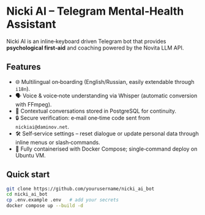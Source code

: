 # Nicki AI – Telegram Mental‑Health Assistant

Nicki AI is an inline‑keyboard driven Telegram bot that provides **psychological first‑aid** and coaching powered by the Novita LLM API.

## Features

- 🌐 Multilingual on‑boarding (English/Russian, easily extendable through `i18n`).
- 🗣 Voice & voice‑note understanding via Whisper (automatic conversion with FFmpeg).
- 💬 Contextual conversations stored in PostgreSQL for continuity.
- 🔒 Secure verification: e‑mail one‑time code sent from `nickiai@daminov.net`.
- 🛠 Self‑service settings – reset dialogue or update personal data through inline menus or slash‑commands.
- 🐳 Fully containerised with Docker Compose; single‑command deploy on Ubuntu VM.

## Quick start

```bash
git clone https://github.com/yourusername/nicki_ai_bot
cd nicki_ai_bot
cp .env.example .env   # add your secrets
docker compose up --build -d
```
